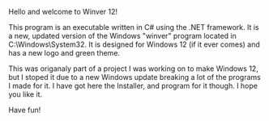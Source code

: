 Hello and welcome to Winver 12!

This program is an executable written in C# using the .NET framework. It is a new, updated version of the Windows "winver" program located in C:\Windows\System32.
It is designed for Windows 12 (if it ever comes) and has a new logo and green theme. 

This was origanaly part of a project I was working on to make Windows 12, but I stoped it due to a new Windows 
update breaking a lot of the programs I made for it. I have got here the Installer, and program for it though.
I hope you like it.

Have fun!
